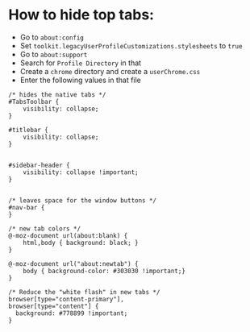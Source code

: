 # How to hide top tabs:

- Go to `about:config`
- Set `toolkit.legacyUserProfileCustomizations.stylesheets` to `true`
- Go to `about:support`
- Search for `Profile Directory` in that
- Create a `chrome` directory and create a `userChrome.css`
- Enter the following values in that file
```
/* hides the native tabs */
#TabsToolbar {
	visibility: collapse;
}

#titlebar {
	visibility: collapse;
}


#sidebar-header {
	visibility: collapse !important;
} 


/* leaves space for the window buttons */
#nav-bar {
}

/* new tab colors */
@-moz-document url(about:blank) {
	html,body { background: black; }
}

@-moz-document url("about:newtab") {
	body { background-color: #303030 !important;}
}

/* Reduce the "white flash" in new tabs */
browser[type="content-primary"], 
browser[type="content"] {
  background: #778899 !important;
}

```
